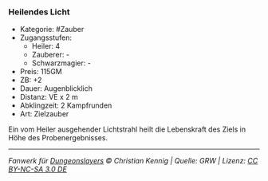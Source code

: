 ### Heilendes Licht

- Kategorie: #Zauber
- Zugangsstufen:
  - Heiler: 4
  - Zauberer: -
  - Schwarzmagier: -
- Preis: 115GM
- ZB: +2
- Dauer: Augenblicklich
- Distanz: VE x 2 m
- Abklingzeit: 2 Kampfrunden
- Art: Zielzauber

Ein vom Heiler ausgehender Lichtstrahl heilt die Lebenskraft des Ziels in Höhe des Probenergebnisses.

---

_Fanwerk für [Dungeonslayers](https://www.dungeonslayers.net/) © Christian Kennig | Quelle: GRW | Lizenz: [CC BY-NC-SA 3.0 DE](https://creativecommons.org/licenses/by-nc-sa/3.0/de/)_
